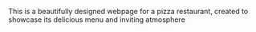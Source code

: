 This is a beautifully designed webpage for a pizza restaurant,
created to showcase its delicious menu and inviting atmosphere
